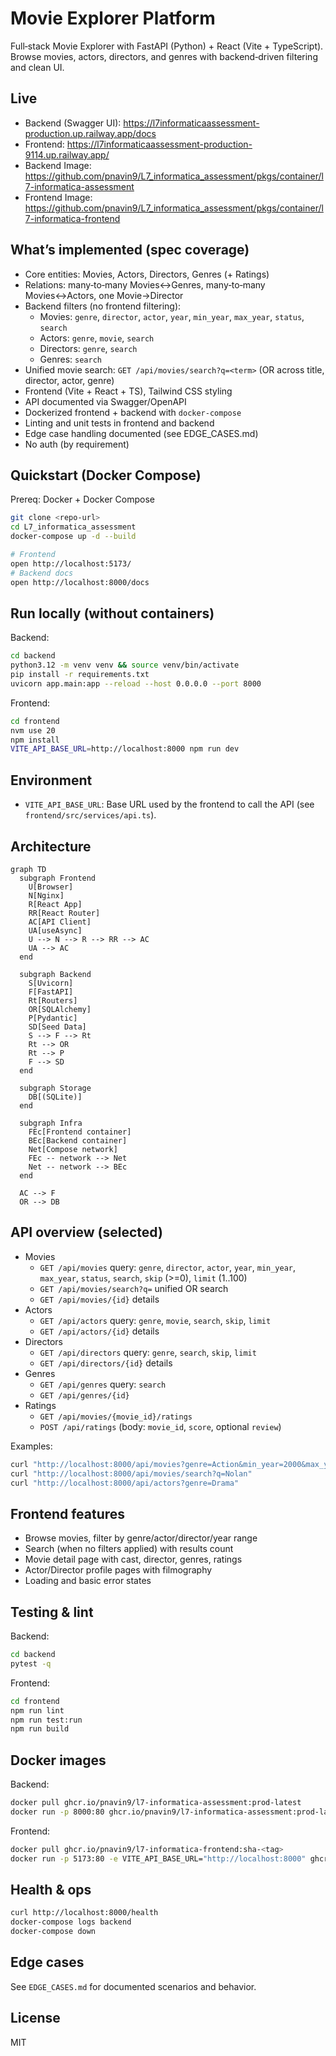 # Movie Explorer Platform

Full‑stack Movie Explorer with FastAPI (Python) + React (Vite + TypeScript). Browse movies, actors, directors, and genres with backend‑driven filtering and clean UI.

## Live
- Backend (Swagger UI): https://l7informaticaassessment-production.up.railway.app/docs
- Frontend: https://l7informaticaassessment-production-9114.up.railway.app/
- Backend Image: https://github.com/pnavin9/L7_informatica_assessment/pkgs/container/l7-informatica-assessment
- Frontend Image: https://github.com/pnavin9/L7_informatica_assessment/pkgs/container/l7-informatica-frontend

## What’s implemented (spec coverage)
- Core entities: Movies, Actors, Directors, Genres (+ Ratings)
- Relations: many‑to‑many Movies↔Genres, many‑to‑many Movies↔Actors, one Movie→Director
- Backend filters (no frontend filtering):
  - Movies: `genre`, `director`, `actor`, `year`, `min_year`, `max_year`, `status`, `search`
  - Actors: `genre`, `movie`, `search`
  - Directors: `genre`, `search`
  - Genres: `search`
- Unified movie search: `GET /api/movies/search?q=<term>` (OR across title, director, actor, genre)
- Frontend (Vite + React + TS), Tailwind CSS styling
- API documented via Swagger/OpenAPI
- Dockerized frontend + backend with `docker-compose`
- Linting and unit tests in frontend and backend
- Edge case handling documented (see EDGE_CASES.md)
- No auth (by requirement)

## Quickstart (Docker Compose)
Prereq: Docker + Docker Compose

```bash
git clone <repo-url>
cd L7_informatica_assessment
docker-compose up -d --build

# Frontend
open http://localhost:5173/
# Backend docs
open http://localhost:8000/docs
```

## Run locally (without containers)
Backend:
```bash
cd backend
python3.12 -m venv venv && source venv/bin/activate
pip install -r requirements.txt
uvicorn app.main:app --reload --host 0.0.0.0 --port 8000
```
Frontend:
```bash
cd frontend
nvm use 20
npm install
VITE_API_BASE_URL=http://localhost:8000 npm run dev
```

## Environment
- `VITE_API_BASE_URL`: Base URL used by the frontend to call the API (see `frontend/src/services/api.ts`).

## Architecture

```mermaid
graph TD
  subgraph Frontend
    U[Browser]
    N[Nginx]
    R[React App]
    RR[React Router]
    AC[API Client]
    UA[useAsync]
    U --> N --> R --> RR --> AC
    UA --> AC
  end

  subgraph Backend
    S[Uvicorn]
    F[FastAPI]
    Rt[Routers]
    OR[SQLAlchemy]
    P[Pydantic]
    SD[Seed Data]
    S --> F --> Rt
    Rt --> OR
    Rt --> P
    F --> SD
  end

  subgraph Storage
    DB[(SQLite)]
  end

  subgraph Infra
    FEc[Frontend container]
    BEc[Backend container]
    Net[Compose network]
    FEc -- network --> Net
    Net -- network --> BEc
  end

  AC --> F
  OR --> DB
```

## API overview (selected)
- Movies
  - `GET /api/movies` query: `genre`, `director`, `actor`, `year`, `min_year`, `max_year`, `status`, `search`, `skip` (>=0), `limit` (1..100)
  - `GET /api/movies/search?q=` unified OR search
  - `GET /api/movies/{id}` details
- Actors
  - `GET /api/actors` query: `genre`, `movie`, `search`, `skip`, `limit`
  - `GET /api/actors/{id}` details
- Directors
  - `GET /api/directors` query: `genre`, `search`, `skip`, `limit`
  - `GET /api/directors/{id}` details
- Genres
  - `GET /api/genres` query: `search`
  - `GET /api/genres/{id}`
- Ratings
  - `GET /api/movies/{movie_id}/ratings`
  - `POST /api/ratings` (body: `movie_id`, `score`, optional `review`)

Examples:
```bash
curl "http://localhost:8000/api/movies?genre=Action&min_year=2000&max_year=2010"
curl "http://localhost:8000/api/movies/search?q=Nolan"
curl "http://localhost:8000/api/actors?genre=Drama"
```

## Frontend features
- Browse movies, filter by genre/actor/director/year range
- Search (when no filters applied) with results count
- Movie detail page with cast, director, genres, ratings
- Actor/Director profile pages with filmography
- Loading and basic error states

## Testing & lint
Backend:
```bash
cd backend
pytest -q
```
Frontend:
```bash
cd frontend
npm run lint
npm run test:run
npm run build
```

## Docker images
Backend:
```bash
docker pull ghcr.io/pnavin9/l7-informatica-assessment:prod-latest
docker run -p 8000:80 ghcr.io/pnavin9/l7-informatica-assessment:prod-latest
```
Frontend:
```bash
docker pull ghcr.io/pnavin9/l7-informatica-frontend:sha-<tag>
docker run -p 5173:80 -e VITE_API_BASE_URL="http://localhost:8000" ghcr.io/pnavin9/l7-informatica-frontend:sha-<tag>
```

## Health & ops
```bash
curl http://localhost:8000/health
docker-compose logs backend
docker-compose down
```

## Edge cases
See `EDGE_CASES.md` for documented scenarios and behavior.

## License
MIT
